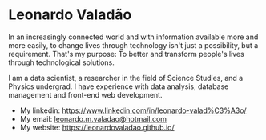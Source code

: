 # Leonardo Valadão

In an increasingly connected world and with information available more and more easily, to change lives through technology isn't just a possibility, but a requirement.
That's my purpose: To better and transform people's lives through technological solutions.

I am a data scientist, a researcher in the field of Science Studies, and a Physics undergrad. I have experience with data analysis, database management and front-end web development. 

- My linkedin: https://www.linkedin.com/in/leonardo-valad%C3%A3o/
- My email: leonardo.m.valadao@hotmail.com
- My website: https://leonardovaladao.github.io/

<!--Some things about me:

- 🔭 I’m currently working on University
- 🌱 I’m currently learning React and Machine Learning
- 👯 I’m looking to collaborate on app development or data science projects
- 🧠 I've extensively studied Math, Physics, Education, Philosophy, and History. Any project concerning one of those areas, I can be of great help!
- 💻 I have good knowledge on Python
- 🤔 I’m looking for help with JavaScript
- 💬 Ask me about Physics!
- 😄 Pronouns: He/Him
 ⚡ Fun fact: ...-->

